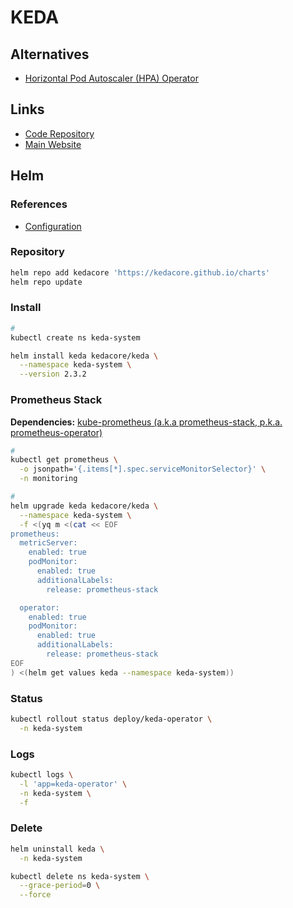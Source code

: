 # KEDA

<!--
https://github.com/devjoes/github-runner-autoscaler

https://dev.to/k6/how-to-autoscale-kubernetes-pods-with-keda-testing-with-k6-4nl9
https://blog.devgenius.io/auto-scaling-kubernetes-keda-part-1-d7638d67ea17
https://itnext.io/tutorial-auto-scale-your-kubernetes-apps-with-prometheus-and-keda-c6ea460e4642
-->

## Alternatives

- [Horizontal Pod Autoscaler (HPA) Operator](/hpa/README.md)

## Links

- [Code Repository](https://github.com/kedacore/keda)
- [Main Website](https://keda.sh/)

## Helm

### References

- [Configuration](https://github.com/kedacore/charts/tree/master/keda#configuration)

### Repository

```sh
helm repo add kedacore 'https://kedacore.github.io/charts'
helm repo update
```

### Install

```sh
#
kubectl create ns keda-system
```

```sh
helm install keda kedacore/keda \
  --namespace keda-system \
  --version 2.3.2
```

### Prometheus Stack

**Dependencies:** [kube-prometheus (a.k.a prometheus-stack, p.k.a. prometheus-operator)](/prometheus/prometheus-stack.md)

```sh
#
kubectl get prometheus \
  -o jsonpath='{.items[*].spec.serviceMonitorSelector}' \
  -n monitoring

#
helm upgrade keda kedacore/keda \
  --namespace keda-system \
  -f <(yq m <(cat << EOF
prometheus:
  metricServer:
    enabled: true
    podMonitor:
      enabled: true
      additionalLabels:
        release: prometheus-stack

  operator:
    enabled: true
    podMonitor:
      enabled: true
      additionalLabels:
        release: prometheus-stack
EOF
) <(helm get values keda --namespace keda-system))
```

### Status

```sh
kubectl rollout status deploy/keda-operator \
  -n keda-system
```

### Logs

```sh
kubectl logs \
  -l 'app=keda-operator' \
  -n keda-system \
  -f
```

<!-- ###

```sh
#
cat << EOF | kubectl apply \
  -n \
  -f -
apiVersion: keda.k8s.io/v1alpha1
kind: ScaledObject
metadata:
  name: prometheus-scaledobject
  namespace: default
  labels:
    deploymentName: go-prom-app
spec:
  scaleTargetRef:
    deploymentName: go-prom-app
  pollingInterval: 15
  cooldownPeriod:  30
  minReplicaCount: 1
  maxReplicaCount: 10
  triggers:
  - type: prometheus
    metadata:
      serverAddress: http://prometheus-service.default.svc.cluster.local:9090
      metricName: access_frequency
      threshold: '3'
      query: sum(rate(http_requests[2m]))
EOF

#
kubectl get hpa -A
``` -->

### Delete

```sh
helm uninstall keda \
  -n keda-system

kubectl delete ns keda-system \
  --grace-period=0 \
  --force
```
